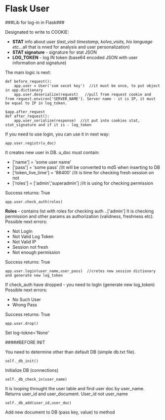 # Flask User
###Lib for log-in in Flask###

Designated to write to COOKIE:
- **STAT** info about user (*last_visit timestamp, kolvo_visits, his language etc*...all that is nned for analysis and user personalization)
- **STAT signature**  - signature for stat JSON
- **LOG_TOKEN** - log IN token (base64 encoded JSON with user information and signature)

    

The main logic is next:

```@app.before_request
def before_request():
    app.user = User('som secet key')  //it must be once, to put object in app.dictionary
    app.user.deserialize(request)   //pull from request cookie and from request.environ['SERVER_NAME']. Server name - it is IP, it must be equal to IP in log_token.
    
$app.after_request
def after_request():
    app.user_serialize(response)  //it put into cookies stat, stat_signature and if it is - log_token 
```    
If you need to use login, you can use it in next way:

```
app.user.registr(u_doc)
```

It creates new user in DB. 
u_doc must contain:
 - ['name'] = 'some user name'
 - ['pass'] = 'some pass' //it will be converted to md5 when inserting to DB
 - ['token_live_time'] = '86400'  //it is time for checking fresh session on not
 - ['roles'] = ['admin','superadmin']  //it is using for checking permission

Success returns: True
 
```
app.user.check_auth(roles)
```
**Roles** - contains list with roles for checking auth ..['admin']
It is checking permission and other params as authorization (validness, freshness etc).
Possible next errors:
 - Not LogIn
 - Not Valid Log Token
 - Not Valid IP
 - Session not fresh
 - Not enough permission

Success returns: True
 
```
app.user.login(user_name,user_pass)  //cretes new session dictionary and generate new log_token
```

If check_auth have dropped - you need to logIn (generate new log_token)
Possible next errors:
 - No Such User
 - Wrong Pass

Success returns: True
 
```
app.user.drop()
```
Set log-tokne='None'


#####BEFORE INIT

You need to determine other than default DB (simple db.txt file).

```
self._db_init()
```
Initialize DB (connections)


```
self._db_check_in(user_name)
```

It is looping throught the user table and find user doc by user_name. Returns user_id and user_document.
User_id not user_name

```
self._db_add(user_id,user_doc)
```
Add new document to DB (pass key, value) to method













    
